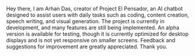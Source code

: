 Hey there,
I am Arhan Das, creator of Project El Pensador, an AI chatbot designed to assist users with daily tasks such as coding, content creation, speech writing, and visual generation.
The project is currently in development, and many features are still being implemented.  An alpha version is available for testing, though it is currently optimized for desktop displays and is not yet responsive on smaller screens.
Feedback and suggestions for improvement are greatly appreciated.  Thank you.
